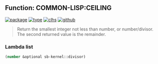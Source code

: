 ## Function: COMMON-LISP:CEILING
[![package](https://img.shields.io/badge/Package-COMMON--LISP-5f9ea0.svg?style=social&colorA=999999)](../) [![type](https://img.shields.io/badge/Type-Function-5f9ea0.svg?style=social&colorA=999999)](../#function) [![clhs](https://img.shields.io/badge/CLHS-CEILING-5f9ea0.svg?style=social&colorA=999999)](http://www.lispworks.com/documentation/HyperSpec/Body/f_floorc.htm) [![github](https://img.shields.io/badge/GitHub-View_the_source-5f9ea0.svg?style=social&colorA=999999&logo=github)](https://github.com/sbcl/sbcl/blob/master/src/code/numbers.lisp/) 

> Return the smallest integer not less than number, or number/divisor.
> The second returned value is the remainder.

### Lambda list
```cl
(number &optional sb-kernel::divisor)
```
